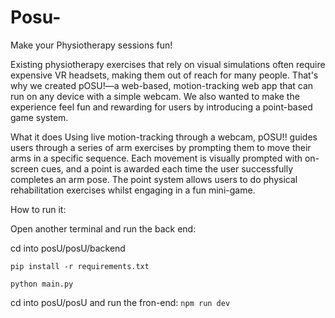 # Posu-
Make your Physiotherapy sessions fun!

Existing physiotherapy exercises that rely on visual simulations often require expensive VR headsets, making them out of reach for many people. That's why we created pOSU!—a web-based, motion-tracking web app that can run on any device with a simple webcam. We also wanted to make the experience feel fun and rewarding for users by introducing a point-based game system.

What it does
Using live motion-tracking through a webcam, pOSU!! guides users through a series of arm exercises by prompting them to move their arms in a specific sequence. Each movement is visually prompted with on-screen cues, and a point is awarded each time the user successfully completes an arm pose. The point system allows users to do physical rehabilitation exercises whilst engaging in a fun mini-game.

How to run it:

Open another terminal and run the back end:

cd into posU/posU/backend

```pip install -r requirements.txt```

```python main.py```

cd into posU/posU and run the fron-end:
```npm run dev```


